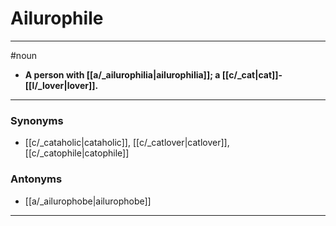 # Ailurophile
---
#noun
- **A person with [[a/_ailurophilia|ailurophilia]]; a [[c/_cat|cat]]-[[l/_lover|lover]].**
---
### Synonyms
- [[c/_cataholic|cataholic]], [[c/_catlover|catlover]], [[c/_catophile|catophile]]
### Antonyms
- [[a/_ailurophobe|ailurophobe]]
---
